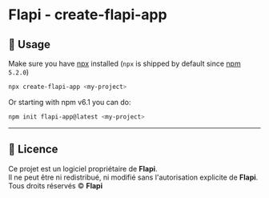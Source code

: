 # Flapi - create-flapi-app

## 🚀 Usage

Make sure you have [npx](https://www.npmjs.com/package/npx) installed (`npx` is shipped by default since [npm](https://www.npmjs.com/get-npm) `5.2.0`)

```bash
npx create-flapi-app <my-project>
```

Or starting with npm v6.1 you can do:

```bash
npm init flapi-app@latest <my-project>
```

---

## 📜 Licence

Ce projet est un logiciel propriétaire de **Flapi**.  
Il ne peut être ni redistribué, ni modifié sans l'autorisation explicite de **Flapi**.  
Tous droits réservés © **Flapi**

